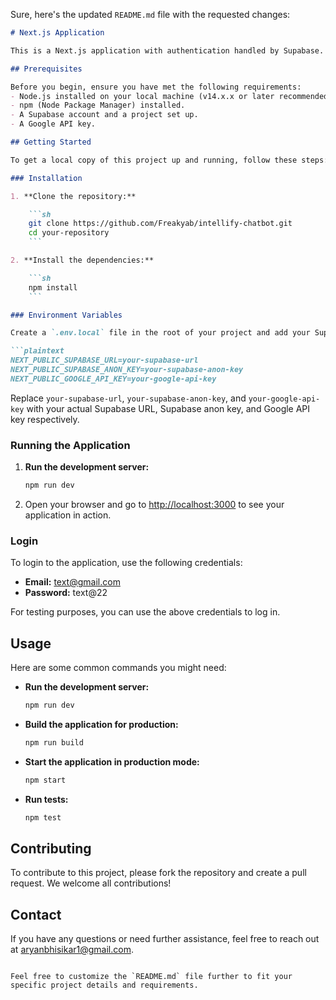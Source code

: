 Sure, here's the updated `README.md` file with the requested changes:

```markdown
# Next.js Application

This is a Next.js application with authentication handled by Supabase. This application also integrates with Google APIs using an API key.

## Prerequisites

Before you begin, ensure you have met the following requirements:
- Node.js installed on your local machine (v14.x.x or later recommended).
- npm (Node Package Manager) installed.
- A Supabase account and a project set up.
- A Google API key.

## Getting Started

To get a local copy of this project up and running, follow these steps:

### Installation

1. **Clone the repository:**

    ```sh
    git clone https://github.com/Freakyab/intellify-chatbot.git
    cd your-repository
    ```

2. **Install the dependencies:**

    ```sh
    npm install
    ```

### Environment Variables

Create a `.env.local` file in the root of your project and add your Supabase credentials and Google API key:

```plaintext
NEXT_PUBLIC_SUPABASE_URL=your-supabase-url
NEXT_PUBLIC_SUPABASE_ANON_KEY=your-supabase-anon-key
NEXT_PUBLIC_GOOGLE_API_KEY=your-google-api-key
```

Replace `your-supabase-url`, `your-supabase-anon-key`, and `your-google-api-key` with your actual Supabase URL, Supabase anon key, and Google API key respectively.

### Running the Application

1. **Run the development server:**

    ```sh
    npm run dev
    ```

2. Open your browser and go to [http://localhost:3000](http://localhost:3000) to see your application in action.

### Login

To login to the application, use the following credentials:

- **Email:** text@gmail.com
- **Password:** text@22

For testing purposes, you can use the above credentials to log in.

## Usage

Here are some common commands you might need:

- **Run the development server:**

    ```sh
    npm run dev
    ```

- **Build the application for production:**

    ```sh
    npm run build
    ```

- **Start the application in production mode:**

    ```sh
    npm start
    ```

- **Run tests:**

    ```sh
    npm test
    ```

## Contributing

To contribute to this project, please fork the repository and create a pull request. We welcome all contributions!

## Contact

If you have any questions or need further assistance, feel free to reach out at [aryanbhisikar1@gmail.com](mailto:aryanbhisikar1@gmail.com).

```

Feel free to customize the `README.md` file further to fit your specific project details and requirements.